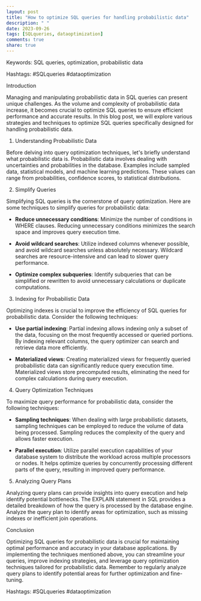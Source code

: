 ```yaml
---
layout: post
title: "How to optimize SQL queries for handling probabilistic data"
description: " "
date: 2023-09-26
tags: [SQLqueries, dataoptimization]
comments: true
share: true
---
```


Keywords: SQL queries, optimization, probabilistic data

Hashtags: #SQLqueries #dataoptimization

Introduction

Managing and manipulating probabilistic data in SQL queries can present unique challenges. As the volume and complexity of probabilistic data increase, it becomes crucial to optimize SQL queries to ensure efficient performance and accurate results. In this blog post, we will explore various strategies and techniques to optimize SQL queries specifically designed for handling probabilistic data.

1. Understanding Probabilistic Data

Before delving into query optimization techniques, let's briefly understand what probabilistic data is. Probabilistic data involves dealing with uncertainties and probabilities in the database. Examples include sampled data, statistical models, and machine learning predictions. These values can range from probabilities, confidence scores, to statistical distributions.

2. Simplify Queries

Simplifying SQL queries is the cornerstone of query optimization. Here are some techniques to simplify queries for probabilistic data:

- **Reduce unnecessary conditions**: Minimize the number of conditions in WHERE clauses. Reducing unnecessary conditions minimizes the search space and improves query execution time.

- **Avoid wildcard searches**: Utilize indexed columns whenever possible, and avoid wildcard searches unless absolutely necessary. Wildcard searches are resource-intensive and can lead to slower query performance.

- **Optimize complex subqueries**: Identify subqueries that can be simplified or rewritten to avoid unnecessary calculations or duplicate computations.

3. Indexing for Probabilistic Data

Optimizing indexes is crucial to improve the efficiency of SQL queries for probabilistic data. Consider the following techniques:

- **Use partial indexing**: Partial indexing allows indexing only a subset of the data, focusing on the most frequently accessed or queried portions. By indexing relevant columns, the query optimizer can search and retrieve data more efficiently.

- **Materialized views**: Creating materialized views for frequently queried probabilistic data can significantly reduce query execution time. Materialized views store precomputed results, eliminating the need for complex calculations during query execution.

4. Query Optimization Techniques

To maximize query performance for probabilistic data, consider the following techniques:

- **Sampling techniques**: When dealing with large probabilistic datasets, sampling techniques can be employed to reduce the volume of data being processed. Sampling reduces the complexity of the query and allows faster execution.

- **Parallel execution**: Utilize parallel execution capabilities of your database system to distribute the workload across multiple processors or nodes. It helps optimize queries by concurrently processing different parts of the query, resulting in improved query performance.

5. Analyzing Query Plans

Analyzing query plans can provide insights into query execution and help identify potential bottlenecks. The EXPLAIN statement in SQL provides a detailed breakdown of how the query is processed by the database engine. Analyze the query plan to identify areas for optimization, such as missing indexes or inefficient join operations.

Conclusion

Optimizing SQL queries for probabilistic data is crucial for maintaining optimal performance and accuracy in your database applications. By implementing the techniques mentioned above, you can streamline your queries, improve indexing strategies, and leverage query optimization techniques tailored for probabilistic data. Remember to regularly analyze query plans to identify potential areas for further optimization and fine-tuning.

Hashtags: #SQLqueries #dataoptimization